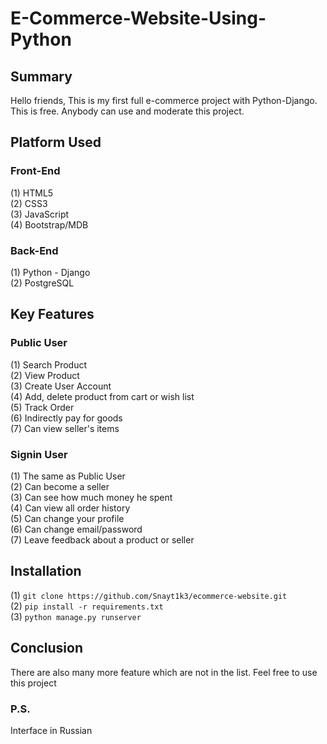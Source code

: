 # E-Commerce-Website-Using-Python

## Summary
Hello friends, This is my first full e-commerce project with Python-Django. This is free. Anybody can use and moderate this project.

## Platform Used
### Front-End
  (1) HTML5 <br>
  (2) CSS3 <br>
  (3) JavaScript <br>
  (4) Bootstrap/MDB <br>

### Back-End
  (1) Python - Django <br>
  (2) PostgreSQL <br>

## Key Features
### Public User
(1) Search Product <br>
(2) View Product <br>
(3) Create User Account <br>
(4) Add, delete product from cart or wish list <br>
(5) Track Order <br>
(6) Indirectly pay for goods <br>
(7) Can view seller's items <br>


### Signin User
(1) The same as Public User <br>
(2) Can become a seller <br>
(3) Can see how much money he spent <br>
(4) Can view all order history <br>
(5) Can change your profile <br>
(6) Can change email/password <br>
(7) Leave feedback about a product or seller <br>

## Installation
(1)  ``` git clone https://github.com/Snayt1k3/ecommerce-website.git  ``` <br>
(2)  ``` pip install -r requirements.txt  ``` <br>
(3)  ``` python manage.py runserver  ``` <br>

## Conclusion
There are also many more feature which are not in the list. Feel free to use this project

### P.S.
Interface in Russian <br>
